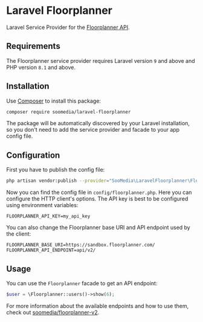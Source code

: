 # Laravel Floorplanner

Laravel Service Provider for the [Floorplanner API](http://docs.floorplanner.com/floorplanner/api-v2).

## Requirements

The Floorplanner service provider requires Laravel version `9` and above and PHP version `8.1` and above.

## Installation

Use [Composer](https://getcomposer.org) to install this package:

```bash
composer require soomedia/laravel-floorplanner
```

The package will be automatically discovered by your Laravel installation, so you don't need to add the service provider and facade to your app config file.

## Configuration

First you have to publish the config file:

```bash
php artisan vendor:publish --provider="SooMedia\LaravelFloorplanner\FloorplannerServiceProvider"
```

Now you can find the config file in `config/floorplanner.php`. Here you can configure the HTTP client's options. The API key is best to be configured using environment variables:

```dotenv
FLOORPLANNER_API_KEY=my_api_key
```

You can also change the Floorplanner base URI and API endpoint used by the client:

```dotenv
FLOORPLANNER_BASE_URI=https://sandbox.floorplanner.com/
FLOORPLANNER_API_ENDPOINT=api/v2/
```

## Usage

You can use the `Floorplanner` facade to get an API endpoint:

```php
$user = \Floorplanner::users()->show(6);
```

For more information about the available endpoints and how to use them, check out [soomedia/floorplanner-v2](https://github.com/SooMedia/floorplanner-v2).
